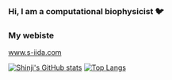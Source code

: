 ### Hi, I am a computational biophysicist :bird:

### My webiste
www.s-iida.com


[![Shinji's GitHub stats](https://github-readme-stats.vercel.app/api?username=physicshinzui)](https://github.com/physicshinzui/github-readme-stats)
[![Top Langs](https://github-readme-stats.vercel.app/api/top-langs/?username=physicshinzui&hide=javascript,html,smarty)](https://github.com/physicshinzui/github-readme-stats)

